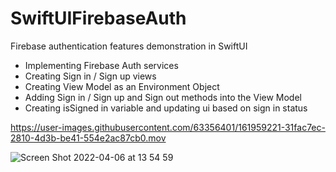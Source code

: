 # SwiftUIFirebaseAuth
Firebase authentication features demonstration in SwiftUI

* Implementing Firebase Auth services
* Creating Sign in / Sign up views
* Creating View Model as an Environment Object
* Adding Sign in / Sign up and Sign out methods into the View Model
* Creating isSigned in variable and updating ui based on sign in status


https://user-images.githubusercontent.com/63356401/161959221-31fac7ec-2810-4d3b-be41-554e2ac87cb0.mov

![Screen Shot 2022-04-06 at 13 54 59](https://user-images.githubusercontent.com/63356401/161959613-03349b05-9eae-438b-8c6b-04cfe6950e2d.png)
